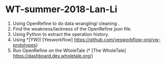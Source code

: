 # WT-summer-2018-Lan-Li
1. Using OpenRefine to do data wrangling/ cleaning .
2. Find the weakness/lackness of the OpenRefine json file.
3. Using Python to extract the operation history.
4. Using **[YW](* [Yesworkflow] https://github.com/yesworkflow-org/yw-prototypes)
5. Run OpenRefine on the WholeTale (* [The WholeTale] https://dashboard.dev.wholetale.org/)
